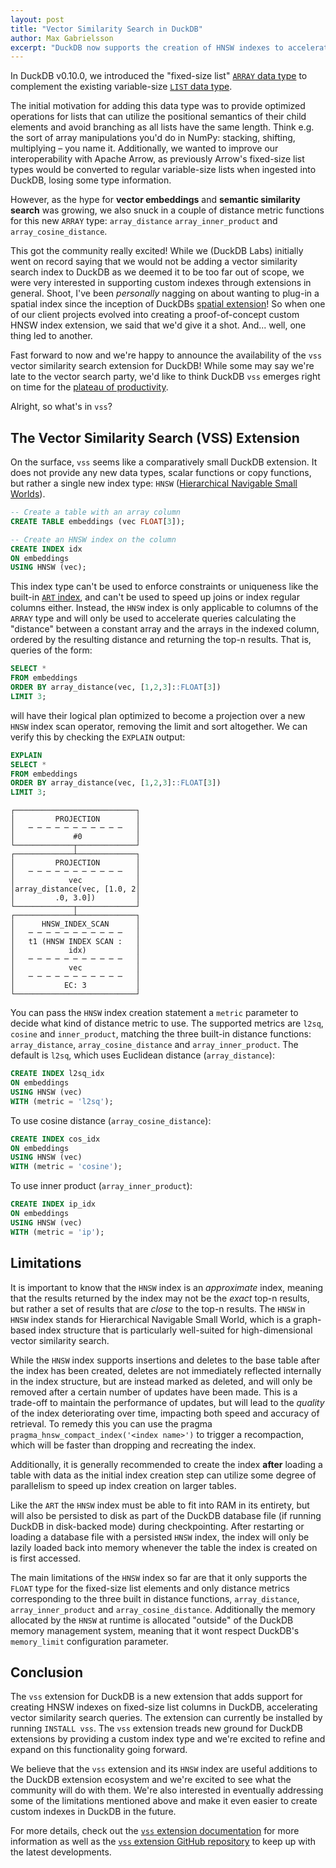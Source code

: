 ```yaml
---
layout: post
title: "Vector Similarity Search in DuckDB"
author: Max Gabrielsson
excerpt: "DuckDB now supports the creation of HNSW indexes to accelerate vector similarity search through the new `vss` extension."
---
```


In DuckDB v0.10.0, we introduced the "fixed-size list" [`ARRAY` data type](/docs/sql/data_types/array) to complement the existing variable-size [`LIST` data type](/docs/sql/data_types/list).

The initial motivation for adding this data type was to provide optimized operations for lists that can utilize the positional semantics of their child elements and avoid branching as all lists have the same length. Think e.g. the sort of array manipulations you'd do in NumPy: stacking, shifting, multiplying – you name it. Additionally, we wanted to improve our interoperability with Apache Arrow, as previously Arrow's fixed-size list types would be converted to regular variable-size lists when ingested into DuckDB, losing some type information.

However, as the hype for __vector embeddings__ and __semantic similarity search__ was growing, we also snuck in a couple of distance metric functions for this new `ARRAY` type:
`array_distance`
`array_inner_product` and
`array_cosine_distance`.

This got the community really excited! While we (DuckDB Labs) initially went on record saying that we would not be adding a vector similarity search index to DuckDB as we deemed it to be too far out of scope, we were very interested in supporting custom indexes through extensions in general. Shoot, I've been _personally_ nagging on about wanting to plug-in a spatial index since the inception of DuckDBs [spatial extension](/docs/extensions/spatial)! So when one of our client projects evolved into creating a proof-of-concept custom HNSW index extension, we said that we'd give it a shot. And... well, one thing led to another.

Fast forward to now and we're happy to announce the availability of the `vss` vector similarity search extension for DuckDB! While some may say we're late to the vector search party, we'd like to think DuckDB `vss` emerges right on time for the [plateau of productivity](https://en.wikipedia.org/wiki/Gartner_hype_cycle).

Alright, so what's in `vss`?

## The Vector Similarity Search (VSS) Extension

On the surface, `vss` seems like a comparatively small DuckDB extension. It does not provide any new data types, scalar functions or copy functions, but rather a single new index type: `HNSW` ([Hierarchical Navigable Small Worlds](https://en.wikipedia.org/wiki/Hierarchical_Navigable_Small_World_graphs)).

```sql
-- Create a table with an array column
CREATE TABLE embeddings (vec FLOAT[3]);

-- Create an HNSW index on the column
CREATE INDEX idx
ON embeddings
USING HNSW (vec);
```

This index type can't be used to enforce constraints or uniqueness like the built-in [`ART` index](/docs/sql/indexes), and can't be used to speed up joins or index regular columns either. Instead, the `HNSW` index is only applicable to columns of the `ARRAY` type and will only be used to accelerate queries calculating the "distance" between a constant array and the arrays in the indexed column, ordered by the resulting distance and returning the top-n results. That is, queries of the form:

```sql
SELECT *
FROM embeddings
ORDER BY array_distance(vec, [1,2,3]::FLOAT[3])
LIMIT 3;
```

will have their logical plan optimized to become a projection over a new `HNSW` index scan operator, removing the limit and sort altogether. We can verify this by checking the `EXPLAIN` output:

```sql
EXPLAIN
SELECT *
FROM embeddings
ORDER BY array_distance(vec, [1,2,3]::FLOAT[3])
LIMIT 3;
```

```text
┌───────────────────────────┐
│         PROJECTION        │
│   ─ ─ ─ ─ ─ ─ ─ ─ ─ ─ ─   │
│             #0            │
└─────────────┬─────────────┘
┌─────────────┴─────────────┐
│         PROJECTION        │
│   ─ ─ ─ ─ ─ ─ ─ ─ ─ ─ ─   │
│            vec            │
│array_distance(vec, [1.0, 2│
│         .0, 3.0])         │
└─────────────┬─────────────┘
┌─────────────┴─────────────┐
│      HNSW_INDEX_SCAN      │
│   ─ ─ ─ ─ ─ ─ ─ ─ ─ ─ ─   │
│   t1 (HNSW INDEX SCAN :   │
│            idx)           │
│   ─ ─ ─ ─ ─ ─ ─ ─ ─ ─ ─   │
│            vec            │
│   ─ ─ ─ ─ ─ ─ ─ ─ ─ ─ ─   │
│           EC: 3           │
└───────────────────────────┘
```

You can pass the `HNSW` index creation statement a `metric` parameter to decide what kind of distance metric to use. The supported metrics are `l2sq`, `cosine` and `inner_product`, matching the three built-in distance functions: `array_distance`, `array_cosine_distance` and `array_inner_product`.
The default is `l2sq`, which uses Euclidean distance (`array_distance`):

```sql
CREATE INDEX l2sq_idx
ON embeddings
USING HNSW (vec)
WITH (metric = 'l2sq');
```

To use cosine distance (`array_cosine_distance`):

```sql
CREATE INDEX cos_idx
ON embeddings
USING HNSW (vec)
WITH (metric = 'cosine');
```

To use inner product (`array_inner_product`):

```sql
CREATE INDEX ip_idx
ON embeddings
USING HNSW (vec)
WITH (metric = 'ip');
```

## Limitations

It is important to know that the `HNSW` index is an _approximate_ index, meaning that the results returned by the index may not be the _exact_ top-n results, but rather a set of results that are _close_ to the top-n results. The `HNSW` in `HNSW` index stands for Hierarchical Navigable Small World, which is a graph-based index structure that is particularly well-suited for high-dimensional vector similarity search.

While the `HNSW` index supports insertions and deletes to the base table after the index has been created, deletes are not immediately reflected internally in the index structure, but are instead marked as deleted, and will only be removed after a certain number of updates have been made. This is a trade-off to maintain the performance of updates, but will lead to the _quality_ of the index deteriorating over time, impacting both speed and accuracy of retrieval. To remedy this you can use the pragma `pragma_hnsw_compact_index('<index name>')` to trigger a recompaction, which will be faster than dropping and recreating the index.

Additionally, it is generally recommended to create the index __after__ loading a table with data as the initial index creation step can utilize some degree of parallelism to speed up index creation on larger tables.

Like the `ART` the `HNSW` index must be able to fit into RAM in its entirety, but will also be persisted to disk as part of the DuckDB database file (if running DuckDB in disk-backed mode) during checkpointing. After restarting or loading a database file with a persisted `HNSW` index, the index will only be lazily loaded back into memory whenever the table the index is created on is first accessed.

The main limitations of the `HNSW` index so far are that it only supports the `FLOAT` type for the fixed-size list elements and only distance metrics corresponding to the three built in distance functions, `array_distance`, `array_inner_product` and `array_cosine_distance`. Additionally the memory allocated by the `HNSW` at runtime is allocated "outside" of the DuckDB memory management system, meaning that it wont respect DuckDB's  `memory_limit` configuration parameter.

## Conclusion

The `vss` extension for DuckDB is a new extension that adds support for creating HNSW indexes on fixed-size list columns in DuckDB, accelerating vector similarity search queries. The extension can currently be installed by running `INSTALL vss`. The `vss` extension treads new ground for DuckDB extensions by providing a custom index type and we're excited to refine and expand on this functionality going forward.

We believe that the `vss` extension and its `HNSW` index are useful additions to the DuckDB extension ecosystem and we're excited to see what the community will do with them. We're also interested in eventually addressing some of the limitations mentioned above and make it even easier to create custom indexes in DuckDB in the future.

For more details, check out the [`vss` extension documentation](/docs/extensions/vss) for more information as well as the [`vss` extension GitHub repository](https://github.com/duckdb/duckdb_vss) to keep up with the latest developments.

